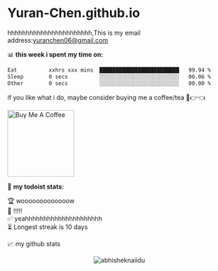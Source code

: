 # Yuran-Chen.github.io
hhhhhhhhhhhhhhhhhhhhhhh,This is my email address:yuranchen06@gmail.com


📊 **this week i spent my time on:**
<!--START_SECTION:waka-->

```txt
Eat          xxhrs xxx mins  █████████████████████████   99.94 %
Sleep        0 secs          ░░░░░░░░░░░░░░░░░░░░░░░░░   00.06 %
Other        0 secs          ░░░░░░░░░░░░░░░░░░░░░░░░░   00.00 %
```

<!--END_SECTION:waka-->

if you like what i do, maybe consider buying me a coffee/tea 🥺👉👈

<a href="https://www.buymeacoffee.com/abhisheknaiidu" target="_blank"><img src="https://cdn.buymeacoffee.com/buttons/v2/default-red.png" alt="Buy Me A Coffee" width="150" ></a>

🚧 **my todoist stats:**
<!-- TODO-IST:START -->
🏆  wooooooooooooow           
🌸  !!!!!          
✅  yeahhhhhhhhhhhhhhhhhhhhh           
⏳  Longest streak is 10 days
<!-- TODO-IST:END -->


📈 my github stats

<p align="center"> <img src="https://github-readme-stats.vercel.app/api?username=abhisheknaiidu&show_icons=true&theme=gotham" alt="abhisheknaiidu" />
